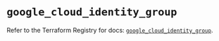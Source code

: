 # `google_cloud_identity_group`

Refer to the Terraform Registry for docs: [`google_cloud_identity_group`](https://registry.terraform.io/providers/hashicorp/google/6.38.0/docs/resources/cloud_identity_group).
